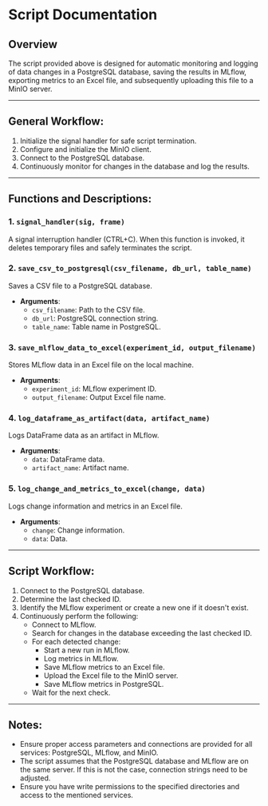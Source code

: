 
# Script Documentation

## Overview

The script provided above is designed for automatic monitoring and logging of data changes in a PostgreSQL database, saving the results in MLflow, exporting metrics to an Excel file, and subsequently uploading this file to a MinIO server.

---

## General Workflow:

1. Initialize the signal handler for safe script termination.
2. Configure and initialize the MinIO client.
3. Connect to the PostgreSQL database.
4. Continuously monitor for changes in the database and log the results.

---

## Functions and Descriptions:

### 1. `signal_handler(sig, frame)`

A signal interruption handler (CTRL+C). When this function is invoked, it deletes temporary files and safely terminates the script.

### 2. `save_csv_to_postgresql(csv_filename, db_url, table_name)`

Saves a CSV file to a PostgreSQL database.

- **Arguments**:
  - `csv_filename`: Path to the CSV file.
  - `db_url`: PostgreSQL connection string.
  - `table_name`: Table name in PostgreSQL.

### 3. `save_mlflow_data_to_excel(experiment_id, output_filename)`

Stores MLflow data in an Excel file on the local machine.

- **Arguments**:
  - `experiment_id`: MLflow experiment ID.
  - `output_filename`: Output Excel file name.

### 4. `log_dataframe_as_artifact(data, artifact_name)`

Logs DataFrame data as an artifact in MLflow.

- **Arguments**:
  - `data`: DataFrame data.
  - `artifact_name`: Artifact name.

### 5. `log_change_and_metrics_to_excel(change, data)`

Logs change information and metrics in an Excel file.

- **Arguments**:
  - `change`: Change information.
  - `data`: Data.

---

## Script Workflow:

1. Connect to the PostgreSQL database.
2. Determine the last checked ID.
3. Identify the MLflow experiment or create a new one if it doesn't exist.
4. Continuously perform the following:
    - Connect to MLflow.
    - Search for changes in the database exceeding the last checked ID.
    - For each detected change:
        - Start a new run in MLflow.
        - Log metrics in MLflow.
        - Save MLflow metrics to an Excel file.
        - Upload the Excel file to the MinIO server.
        - Save MLflow metrics in PostgreSQL.
    - Wait for the next check.

---

## Notes:

- Ensure proper access parameters and connections are provided for all services: PostgreSQL, MLflow, and MinIO.
- The script assumes that the PostgreSQL database and MLflow are on the same server. If this is not the case, connection strings need to be adjusted.
- Ensure you have write permissions to the specified directories and access to the mentioned services.
